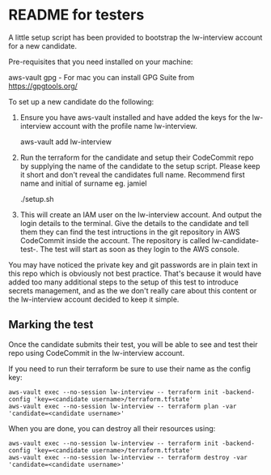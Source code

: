 README for testers
==================

A little setup script has been provided to bootstrap the lw-interview account
for a new candidate.

Pre-requisites that you need installed on your machine:

aws-vault
gpg - For mac you can install GPG Suite from https://gpgtools.org/

To set up a new candidate do the following:

1. Ensure you have aws-vault installed and have added the keys for the
   lw-interview account with the profile name lw-interview.

    aws-vault add lw-interview

2. Run the terraform for the candidate and setup their CodeCommit repo by
   supplying the name of the candidate to the setup script. Please keep it short
   and don't reveal the candidates full name. Recommend first name and initial
   of surname eg. jamiel

    ./setup.sh <candidate name>

3. This will create an IAM user on the lw-interview account. And output the
   login details to the terminal. Give the details to the candidate and tell
   them they can find the test intructions in the git repository in AWS
   CodeCommit inside the account. The repository is called
   lw-candidate-test-<candidate name>. The test will start as soon as they login
   to the AWS console.

You may have noticed the private key and git passwords are in plain text in this
repo which is obviously not best practice. That's because it would have added too
many additional steps to the setup of this test to introduce secrets management,
and as the we don't really care about this content or the lw-interview account
decided to keep it simple.

Marking the test
----------------

Once the candidate submits their test, you will be able to see and test their
repo using CodeCommit in the lw-interview account.

If you need to run their terraform be sure to use their name as the config key:

    aws-vault exec --no-session lw-interview -- terraform init -backend-config 'key=<candidate username>/terraform.tfstate'
    aws-vault exec --no-session lw-interview -- terraform plan -var 'candidate=<candidate username>'

When you are done, you can destroy all their resources using:

    aws-vault exec --no-session lw-interview -- terraform init -backend-config 'key=<candidate username>/terraform.tfstate'
    aws-vault exec --no-session lw-interview -- terraform destroy -var 'candidate=<candidate username>'
